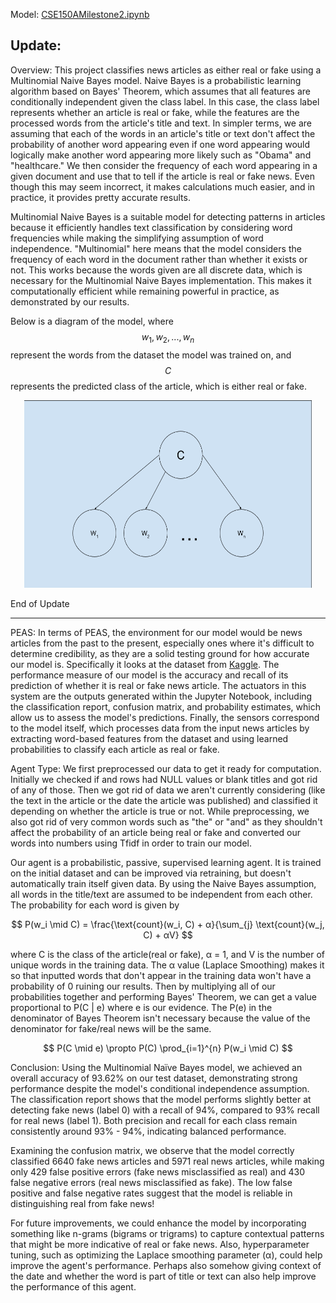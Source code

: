 Model: [CSE150AMilestone2.ipynb](https://github.com/KyleL1015/CSE150AMilestone2/blob/main/CSE150AMilestone2.ipynb)

## Update:
Overview:
This project classifies news articles as either real or fake using a Multinomial Naive Bayes model. Naive Bayes is a probabilistic learning algorithm based on Bayes' Theorem, which assumes that all features are conditionally independent given the class label. In this case, the class label represents whether an article is real or fake, while the features are the processed words from the article's title and text. In simpler terms, we are assuming that each of the words in an article's title or text don't affect the probability of another word appearing even if one word appearing would logically make another word appearing more likely such as "Obama" and "healthcare." We then consider the frequency of each word appearing in a given document and use that to tell if the article is real or fake news. Even though this may seem incorrect, it makes calculations much easier, and in practice, it provides pretty accurate results. 

Multinomial Naive Bayes is a suitable model for detecting patterns in articles because it efficiently handles text classification by considering word frequencies while making the simplifying assumption of word independence. "Multinomial" here means that the model considers the frequency of each word in the document rather than whether it exists or not. This works because the words given are all discrete data, which is necessary for the Multinomial Naive Bayes implementation. This makes it computationally efficient while remaining powerful in practice, as demonstrated by our results.

Below is a diagram of the model, where $$w_1, w_2, ..., w_n$$ represent the words from the dataset the model was trained on, and $$C$$ represents the predicted class of the article, which is either real or fake.
<p align="center">
  <img width="460" height="300" src="MultinomialNaiveBayesArticle.png">
</p>
End of Update

-----------------

PEAS:
In terms of PEAS, the environment for our model would be news articles from the past to the present, especially ones where it's difficult to determine credibility, as they are a solid testing ground for how accurate our model is. Specifically it looks at the dataset from [Kaggle](https://www.kaggle.com/datasets/clmentbisaillon/fake-and-real-news-dataset/data). The performance measure of our model is the accuracy and recall of its prediction of whether it is real or fake news article. The actuators in this system are the outputs generated within the Jupyter Notebook, including the classification report, confusion matrix, and probability estimates, which allow us to assess the model's predictions. Finally, the sensors correspond to the model itself, which processes data from the input news articles by extracting word-based features from the dataset and using learned probabilities to classify each article as real or fake.

Agent Type:
We first preprocessed our data to get it ready for computation. Initially we checked if and rows had NULL values or blank titles and got rid of any of those. Then we got rid of data we aren't currently considering (like the text in the article or the date the article was published) and classified it depending on whether the article is true or not. While preprocessing, we also got rid of very common words such as "the" or "and" as they shouldn't affect the probability of an article being real or fake and converted our words into numbers using Tfidf in order to train our model.

Our agent is a probabilistic, passive, supervised learning agent. It is trained on the initial dataset and can be improved via retraining, but doesn't automatically train itself given data. By using the Naive Bayes assumption, all words in the title/text are assumed to be independent from each other. The probability for each word is given by

$$
P(w_i \mid C) = \frac{\text{count}(w_i, C) + α}{\sum_{j} \text{count}(w_j, C) + αV}
$$

where C is the class of the article(real or fake), α = 1, and V is the number of unique words in the training data. The α value (Laplace Smoothing) makes it so that inputted words that don't appear in the training data won't have a probability of 0 ruining our results. Then by multiplying all of our probabilities together and performing Bayes' Theorem, we can get a value proportional to P(C | e) where e is our evidence. The P(e) in the denominator of Bayes Theorem isn't necessary because the value of the denominator for fake/real news will be the same.

$$
P(C \mid e) \propto P(C) \prod_{i=1}^{n} P(w_i \mid C)
$$

Conclusion:
Using the Multinomial Naïve Bayes model, we achieved an overall accuracy of 93.62% on our test dataset, demonstrating strong performance despite the model's conditional independence assumption. The classification report shows that the model performs slightly better at detecting fake news (label 0) with a recall of 94%, compared to 93% recall for real news (label 1). Both precision and recall for each class remain consistently around 93% - 94%, indicating balanced performance.

Examining the confusion matrix, we observe that the model correctly classified 6640 fake news articles and 5971 real news articles, while making only 429 false positive errors (fake news misclassified as real) and 430 false negative errors (real news misclassified as fake). The low false positive and false negative rates suggest that the model is reliable in distinguishing real from fake news!

For future improvements, we could enhance the model by incorporating something like n-grams (bigrams or trigrams) to capture contextual patterns that might be more indicative of real or fake news. Also, hyperparameter tuning, such as optimizing the Laplace smoothing parameter (α), could help improve the agent's performance. Perhaps also somehow giving context of the date and whether the word is part of title or text can also help improve the performance of this agent.
